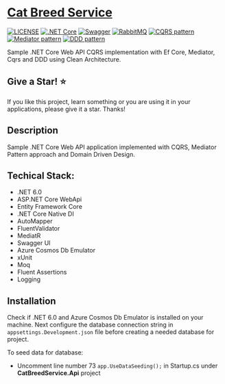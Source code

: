 # [Cat Breed Service](https://github.com/BillyNgo/CatBreedService)

[![LICENSE](https://img.shields.io/badge/license-MIT-lightgrey.svg)](https://raw.githubusercontent.com/dpedwards/dotnet-core-blockchain-advanced/master/LICENSE)
[![.NET Core](https://img.shields.io/badge/.NET-6-blue.svg)](https://dotnet.microsoft.com/download](https://dotnet.microsoft.com/en-us/download/dotnet/6.0))
[![Swagger](https://img.shields.io/badge/Swagger-lightgreen.svg)](https://swagger.io/)
[![RabbitMQ](https://img.shields.io/badge/RabbitMQ-orange.svg)](https://www.rabbitmq.com/download.html)
[![CQRS pattern](https://img.shields.io/badge/CQRS-pattern-blue.svg)](https://docs.microsoft.com/en-us/azure/architecture/patterns/cqrs)
[![Mediator pattern](https://img.shields.io/badge/Mediator-pattern-blue.svg)](https://en.wikipedia.org/wiki/Mediator_pattern)
[![DDD pattern](https://img.shields.io/badge/DDD-pattern-blue.svg)](https://docs.microsoft.com/en-us/dotnet/architecture/microservices/microservice-ddd-cqrs-patterns/ddd-oriented-microservice)

Sample .NET Core Web API CQRS implementation with Ef Core, Mediator, Cqrs and DDD using Clean Architecture.

Give a Star! ⭐
----------------------------------------------------------------------------------------------------------------------
If you like this project, learn something or you are using it in your applications, please give it a star. Thanks!

Description
----------------------------------------------------------------------------------------------------------------------
Sample .NET Core Web API application implemented with CQRS, Mediator Pattern approach and Domain Driven Design.

## Techical Stack:
- .NET 6.0
- ASP.NET Core WebApi 
- Entity Framework Core
- .NET Core Native DI
- AutoMapper
- FluentValidator
- MediatR
- Swagger UI
- Azure Cosmos Db Emulator
- xUnit
- Moq
- Fluent Assertions
- Logging

## Installation

Check if .NET 6.0 and Azure Cosmos Db Emulator is installed on your machine. Next configure the database connection string in `appsettings.Development.json` file before creating a needed database for project. 

To seed data for database:
- Uncomment line number 73 `app.UseDataSeeding();` in Startup.cs under **CatBreedService.Api** project



